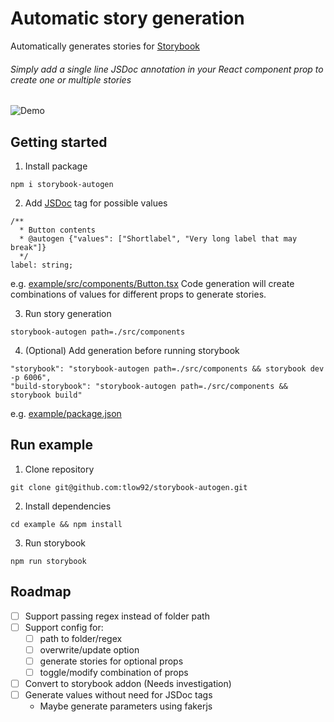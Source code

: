 # Automatic story generation

Automatically generates stories for [Storybook](https://storybook.js.org/)
###### Simply add a single line JSDoc annotation in your React component prop to create one or multiple stories 

![Demo](assets/demo-preview.gif)

## Getting started

1. Install package 

```
npm i storybook-autogen
```

2. Add [JSDoc](https://jsdoc.app/) tag for possible values
```
/**
  * Button contents
  * @autogen {"values": ["Shortlabel", "Very long label that may break"]}
  */
label: string;
```
e.g. [example/src/components/Button.tsx](https://github.com/tlow92/storybook-autogen/blob/main/example/src/components/Button.tsx#L14)
Code generation will create combinations of values for different props to generate stories.

3. Run story generation

```
storybook-autogen path=./src/components
```

4. (Optional) Add generation before running storybook

```
"storybook": "storybook-autogen path=./src/components && storybook dev -p 6006",
"build-storybook": "storybook-autogen path=./src/components && storybook build"
```
e.g. [example/package.json](https://github.com/tlow92/storybook-autogen/blob/main/example/package.json#L11)


## Run example

1. Clone repository
```
git clone git@github.com:tlow92/storybook-autogen.git
```

2. Install dependencies
```
cd example && npm install
```

3. Run storybook
```
npm run storybook
```


## Roadmap
- [ ] Support passing regex instead of folder path
- [ ] Support config for:
  - [ ] path to folder/regex
  - [ ] overwrite/update option
  - [ ] generate stories for optional props
  - [ ] toggle/modify combination of props
- [ ] Convert to storybook addon (Needs investigation)
- [ ] Generate values without need for JSDoc tags
  - Maybe generate parameters using fakerjs 

